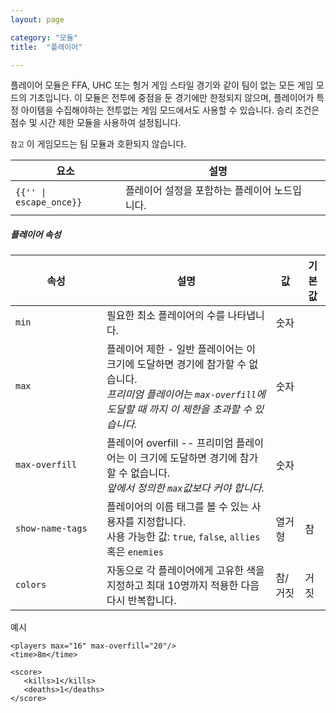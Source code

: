 ```yaml
---
layout: page

category: "모듈"
title:  "플레이어"

---
```


플레이어 모듈은 FFA, UHC 또는 헝거 게임 스타일 경기와 같이 팀이 없는 모든 게임 모드의 기초입니다.
이 모듈은 전투에 중점을 둔 경기에만 한정되지 않으며, 플레이어가 특정 아이템을 수집해야하는 전투없는 게임 모드에서도 사용할 수 있습니다.
승리 조건은 점수 및 시간 제한 모듈을 사용하여 설정됩니다.

`참고` 이 게임모드는 팀 모듈과 호환되지 않습니다.

<div class='table-responsive'>
  <table class='table table-striped table-condensed'>
    <thead>
      <tr>
        <th>요소</th>
        <th>설명</th>
        <th></th>
      </tr>
    </thead>
    <tbody>
      <tr>
        <td>
          <span class='highlight'>
            <code>{{'<players/>' | escape_once}}</code>
          </span>
        </td>
        <td>플레이어 설정을 포함하는 플레이어 노드입니다.</td>
        <td></td>
      </tr>
    </tbody>
  </table>
</div>
<h5>플레이어 속성</h5>
<div class='table-responsive'>
  <table class='table table-striped table-condensed'>
    <thead>
      <tr>
        <th style='min-width: 130px;'>속성</th>
        <th>설명</th>
        <th>값</th>
        <th>기본값</th>
      </tr>
    </thead>
    <tbody>
      <tr>
        <td>
          <code>min</code>
        </td>
        <td>
          필요한 최소 플레이어의 수를 나타냅니다.
        </td>
        <td>
          <span class='label label-primary'>숫자</span>
        </td>
        <td></td>
      </tr>
      <tr>
        <td>
          <code>max</code>
        </td>
        <td>
          플레이어 제한 - 일반 플레이어는 이 크기에 도달하면 경기에 참가할 수 없습니다.
          <br/>
          <i>프리미엄 플레이어는 <code>max-overfill</code>에 도달할 때 까지 이 제한을 초과할 수 있습니다.</i>
        </td>
        <td>
          <span class='label label-primary'>숫자</span>
        </td>
        <td></td>
      </tr>
      <tr>
        <td>
          <code>max-overfill</code>
        </td>
        <td>
          플레이어 overfill -- 프리미엄 플레이어는 이 크기에 도달하면 경기에 참가할 수 없습니다.
          <br/>
          <i>앞에서 정의한 <code>max</code>값보다 커야 합니다.</i>
        </td>
        <td>
          <span class='label label-primary'>숫자</span>
        </td>
        <td></td>
      </tr>
      <tr>
        <td>
          <code>show-name-tags</code>
        </td>
        <td>
          플레이어의 이름 태그를 볼 수 있는 사용자를 지정합니다.
          <br/>
          사용 가능한 값:
          <code>true</code>, <code>false</code>, <code>allies</code> 혹은 <code>enemies</code>
        </td>
        <td>
          <span class='label label-primary'>열거형</span>
        </td>
        <td>참</td>
      </tr>
      <tr>
        <td>
          <code>colors</code>
        </td>
        <td>
          자동으로 각 플레이어에게 고유한 색을 지정하고 최대 10명까지 적용한 다음 다시 반복합니다.
        </td>
        <td>
          <span class='label label-primary'>참/거짓</span>
        </td>
        <td>거짓</td>
      </tr>
    </tbody>
  </table>
</div>

예시

    <players max="16" max-overfill="20"/>
    <time>8m</time>

    <score>
       <kills>1</kills>
       <deaths>1</deaths>
    </score>
